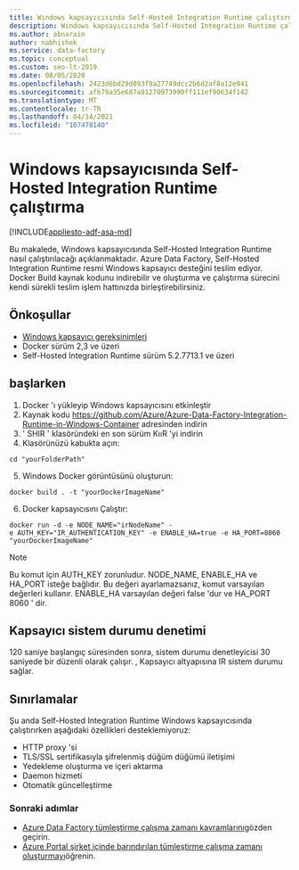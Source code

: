 ```yaml
---
title: Windows kapsayıcısında Self-Hosted Integration Runtime çalıştırma
description: Windows kapsayıcısında Self-Hosted Integration Runtime çalıştırma hakkında bilgi edinin.
ms.author: abnarain
author: nabhishek
ms.service: data-factory
ms.topic: conceptual
ms.custom: seo-lt-2019
ms.date: 08/05/2020
ms.openlocfilehash: 2423d6bd29d893f9a27749dcc2b6d2af8a12e941
ms.sourcegitcommit: afb79a35e687a91270973990ff111ef90634f142
ms.translationtype: MT
ms.contentlocale: tr-TR
ms.lasthandoff: 04/14/2021
ms.locfileid: "107478140"
---
```

# <a name="how-to-run-self-hosted-integration-runtime-in-windows-container"></a>Windows kapsayıcısında Self-Hosted Integration Runtime çalıştırma

[!INCLUDE[appliesto-adf-asa-md](includes/appliesto-adf-xxx-md.md)]

Bu makalede, Windows kapsayıcısında Self-Hosted Integration Runtime nasıl çalıştırılacağı açıklanmaktadır.
Azure Data Factory, Self-Hosted Integration Runtime resmi Windows kapsayıcı desteğini teslim ediyor. Docker Build kaynak kodunu indirebilir ve oluşturma ve çalıştırma sürecini kendi sürekli teslim işlem hattınızda birleştirebilirsiniz. 

## <a name="prerequisites"></a>Önkoşullar 
- [Windows kapsayıcı gereksinimleri](/virtualization/windowscontainers/deploy-containers/system-requirements)
- Docker sürüm 2,3 ve üzeri 
- Self-Hosted Integration Runtime sürüm 5.2.7713.1 ve üzeri 
## <a name="get-started"></a>başlarken 
1.  Docker 'ı yükleyip Windows kapsayıcısını etkinleştir 
2.  Kaynak kodu https://github.com/Azure/Azure-Data-Factory-Integration-Runtime-in-Windows-Container adresinden indirin
3.  ' SHIR ' klasöründeki en son sürüm KııR 'yi indirin 
4.  Klasörünüzü kabukta açın: 
```console
cd "yourFolderPath"
```

5.  Windows Docker görüntüsünü oluşturun: 
```console
docker build . -t "yourDockerImageName" 
```
6.  Docker kapsayıcısını Çalıştır: 
```console
docker run -d -e NODE_NAME="irNodeName" -e AUTH_KEY="IR_AUTHENTICATION_KEY" -e ENABLE_HA=true -e HA_PORT=8060 "yourDockerImageName"    
```
> [!NOTE]
> Bu komut için AUTH_KEY zorunludur. NODE_NAME, ENABLE_HA ve HA_PORT isteğe bağlıdır. Bu değeri ayarlamazsanız, komut varsayılan değerleri kullanır. ENABLE_HA varsayılan değeri false 'dur ve HA_PORT 8060 ' dir.

## <a name="container-health-check"></a>Kapsayıcı sistem durumu denetimi 
120 saniye başlangıç süresinden sonra, sistem durumu denetleyicisi 30 saniyede bir düzenli olarak çalışır. , Kapsayıcı altyapısına IR sistem durumu sağlar. 

## <a name="limitations"></a>Sınırlamalar
Şu anda Self-Hosted Integration Runtime Windows kapsayıcısında çalıştırırken aşağıdaki özellikleri desteklemiyoruz:
- HTTP proxy 'si 
- TLS/SSL sertifikasıyla şifrelenmiş düğüm düğümü iletişimi 
- Yedekleme oluşturma ve içeri aktarma 
- Daemon hizmeti 
- Otomatik güncelleştirme 

### <a name="next-steps"></a>Sonraki adımlar
- [Azure Data Factory tümleştirme çalışma zamanı kavramlarını](./concepts-integration-runtime.md)gözden geçirin.
- [Azure Portal şirket içinde barındırılan tümleştirme çalışma zamanı oluşturmayı](./create-self-hosted-integration-runtime.md)öğrenin.